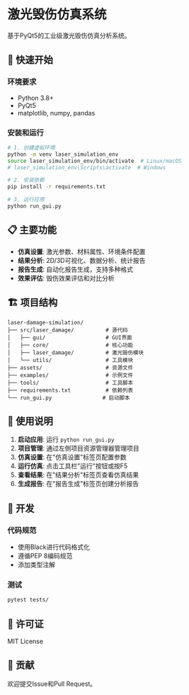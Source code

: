 # 激光毁伤仿真系统

基于PyQt5的工业级激光毁伤仿真分析系统。

## 🚀 快速开始

### 环境要求
- Python 3.8+
- PyQt5
- matplotlib, numpy, pandas

### 安装和运行
```bash
# 1. 创建虚拟环境
python -m venv laser_simulation_env
source laser_simulation_env/bin/activate  # Linux/macOS
# laser_simulation_env\Scripts\activate  # Windows

# 2. 安装依赖
pip install -r requirements.txt

# 3. 运行应用
python run_gui.py
```

## 📋 主要功能

- **仿真设置**: 激光参数、材料属性、环境条件配置
- **结果分析**: 2D/3D可视化、数据分析、统计报告
- **报告生成**: 自动化报告生成，支持多种格式
- **效果评估**: 毁伤效果评估和对比分析

## 🏗️ 项目结构

```
laser-damage-simulation/
├── src/laser_damage/          # 源代码
│   ├── gui/                   # GUI界面
│   ├── core/                  # 核心功能
│   ├── laser_damage/          # 激光毁伤模块
│   └── utils/                 # 工具模块
├── assets/                    # 资源文件
├── examples/                  # 示例文件
├── tools/                     # 工具脚本
├── requirements.txt           # 依赖列表
└── run_gui.py                # 启动脚本
```

## 📖 使用说明

1. **启动应用**: 运行 `python run_gui.py`
2. **项目管理**: 通过左侧项目资源管理器管理项目
3. **仿真设置**: 在"仿真设置"标签页配置参数
4. **运行仿真**: 点击工具栏"运行"按钮或按F5
5. **查看结果**: 在"结果分析"标签页查看仿真结果
6. **生成报告**: 在"报告生成"标签页创建分析报告

## 🔧 开发

### 代码规范
- 使用Black进行代码格式化
- 遵循PEP 8编码规范
- 添加类型注解

### 测试
```bash
pytest tests/
```

## 📄 许可证

MIT License

## 🤝 贡献

欢迎提交Issue和Pull Request。
